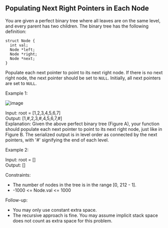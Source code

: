 ## Populating Next Right Pointers in Each Node

You are given a perfect binary tree where all leaves are on the same level, and every parent has two children. The binary tree has the following definition:

```
struct Node {
  int val;
  Node *left;
  Node *right;
  Node *next;
}
```

Populate each next pointer to point to its next right node. If there is no next right node, the next pointer should be set to `NULL`. Initially, all next pointers are set to `NULL`.


Example 1:

![image](https://github.com/user-attachments/assets/4ef266a9-2bea-440f-ac20-f40a4cd37b4c)

Input: root = [1,2,3,4,5,6,7] <br>
Output: [1,#,2,3,#,4,5,6,7,#] <br>
Explanation: Given the above perfect binary tree (Figure A), your function should populate each next pointer to point to its next right node, just like in Figure B. The serialized output is in level order as connected by the next pointers, with '#' signifying the end of each level.  <br>


Example 2: <br>

Input: root = [] <br>
Output: [] <br>
 

Constraints:

* The number of nodes in the tree is in the range [0, 212 - 1].
* -1000 <= Node.val <= 1000
 

Follow-up:

* You may only use constant extra space.
* The recursive approach is fine. You may assume implicit stack space does not count as extra space for this problem.
